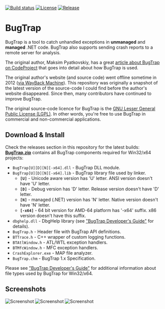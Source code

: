 [![Build status](https://ci.appveyor.com/api/projects/status/73nrgph9by0pgeb0?svg=true)](https://ci.appveyor.com/project/bchavez/bugtrap) [![License](https://img.shields.io/github/license/bchavez/BugTrap.svg)](https://raw.githubusercontent.com/bchavez/BugTrap/master/LICENSE) [![Release](https://img.shields.io/github/release/bchavez/BugTrap.svg)](https://github.com/bchavez/BugTrap/releases)

# BugTrap

BugTrap is a tool to catch unhandled exceptions in **unmanaged** and **managed** .NET code. BugTrap also supports sending crash reports to a remote server for analysis.

The original author, Maksim Pyatkovskiy, has a great [article about BugTrap on CodeProject](http://www.codeproject.com/Articles/14618/Catch-All-Bugs-with-BugTrap) that goes into detail about how BugTrap is used.

The original author's website (and source code) went offline sometime in 2012 ([via WayBack Machine](http://web.archive.org/web/20120405043411/http://www.intellesoft.net/downloads.php)). This repository was originally a snapshot of the latest version of the source-code I could find before the author's website disappeared. Since then, many contributors have continued to improve BugTrap.

The original source-code licence for BugTrap is the [GNU Lesser General Public License (LGPL)](http://web.archive.org/web/20120402075507/http://www.intellesoft.net/bugtrap-license.php?BugTrapSrc.zip). In other words, you're free to use BugTrap in commercial and non-commercial applications.

## Download & Install
Check the releases section in this repository for the latest builds:
[**BugTrap.zip**](https://github.com/bchavez/BugTrap/releases) contains all BugTrap components required for Win32/x64 projects:

* `BugTrap[U][D][N][-x64].dll` - BugTrap DLL module.
* `BugTrap[U][D][N][-x64].lib` - BugTrap library file used by linker.
  * **`[U]`** - Unicode aware version has 'U' letter. ANSI version doesn't have 'U' letter.
  * **`[D]`** - Debug version has 'D' letter. Release version doesn't have 'D' letter.
  * **`[N]`** - managed (.NET) version has 'N' letter. Native version doesn't have 'N' letter.
  * **`[-x64]`** - 64 bit version for AMD-64 platform has '-x64' suffix. x86 version doesn't have this suffix.
* `dbghelp.dll` - DbgHelp library (see ["BugTrap Developer's Guide"](https://raw.githubusercontent.com/bchavez/BugTrap/master/docs/BugTrap.pdf)                                      for details).
* `BugTrap.h` - Header file with BugTrap API definitions.
* `BTTrace.h` - C++ wrapper of custom logging functions.
* `BTAtlWindow.h` - ATL/WTL exception handlers.
* `BTMfcWindow.h` - MFC exception handlers.
* `CrashExplorer.exe` - MAP file analyzer.
* `BugTrap.chm` - BugTrap 1.x Specification.

Please see ["BugTrap Developer's Guide"](https://raw.githubusercontent.com/bchavez/BugTrap/master/docs/BugTrap.pdf) for additional information about file types used by BugTrap for Win32/x64.

## Screenshots
![Screenshot](https://raw.githubusercontent.com/bchavez/BugTrap/master/docs/Screenshot2.png)
![Screenshot](https://raw.githubusercontent.com/bchavez/BugTrap/master/docs/Screenshot3.png)
![Screenshot](https://raw.githubusercontent.com/bchavez/BugTrap/master/docs/Screenshot4.png)

